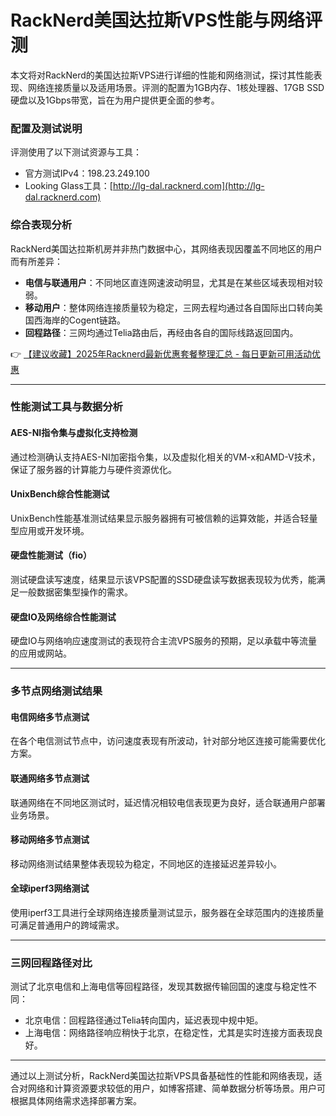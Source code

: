 # RackNerd美国达拉斯VPS性能与网络评测

本文将对RackNerd的美国达拉斯VPS进行详细的性能和网络测试，探讨其性能表现、网络连接质量以及适用场景。评测的配置为1GB内存、1核处理器、17GB SSD硬盘以及1Gbps带宽，旨在为用户提供更全面的参考。

### 配置及测试说明

评测使用了以下测试资源与工具：
- 官方测试IPv4：198.23.249.100
- Looking Glass工具：[http://lg-dal.racknerd.com](http://lg-dal.racknerd.com)

### 综合表现分析

RackNerd美国达拉斯机房并非热门数据中心，其网络表现因覆盖不同地区的用户而有所差异：
- **电信与联通用户**：不同地区直连网速波动明显，尤其是在某些区域表现相对较弱。
- **移动用户**：整体网络连接质量较为稳定，三网去程均通过各自国际出口转向美国西海岸的Cogent链路。
- **回程路径**：三网均通过Telia路由后，再经由各自的国际线路返回国内。

👉 [【建议收藏】2025年Racknerd最新优惠套餐整理汇总 - 每日更新可用活动优惠](https://bit.ly/Rack_Nerd)

---

### 性能测试工具与数据分析

#### AES-NI指令集与虚拟化支持检测
通过检测确认支持AES-NI加密指令集，以及虚拟化相关的VM-x和AMD-V技术，保证了服务器的计算能力与硬件资源优化。

#### UnixBench综合性能测试
UnixBench性能基准测试结果显示服务器拥有可被信赖的运算效能，并适合轻量型应用或开发环境。

#### 硬盘性能测试（fio）
测试硬盘读写速度，结果显示该VPS配置的SSD硬盘读写数据表现较为优秀，能满足一般数据密集型操作的需求。

#### 硬盘IO及网络综合性能测试
硬盘IO与网络响应速度测试的表现符合主流VPS服务的预期，足以承载中等流量的应用或网站。

---

### 多节点网络测试结果

#### 电信网络多节点测试
在各个电信测试节点中，访问速度表现有所波动，针对部分地区连接可能需要优化方案。

#### 联通网络多节点测试
联通网络在不同地区测试时，延迟情况相较电信表现更为良好，适合联通用户部署业务场景。

#### 移动网络多节点测试
移动网络测试结果整体表现较为稳定，不同地区的连接延迟差异较小。

#### 全球iperf3网络测试
使用iperf3工具进行全球网络连接质量测试显示，服务器在全球范围内的连接质量可满足普通用户的跨域需求。

---

### 三网回程路径对比

测试了北京电信和上海电信等回程路径，发现其数据传输回国的速度与稳定性不同：
- 北京电信：回程路径通过Telia转向国内，延迟表现中规中矩。
- 上海电信：网络路径响应稍快于北京，在稳定性，尤其是实时连接方面表现良好。

---

通过以上测试分析，RackNerd美国达拉斯VPS具备基础性的性能和网络表现，适合对网络和计算资源要求较低的用户，如博客搭建、简单数据分析等场景。用户可根据具体网络需求选择部署方案。